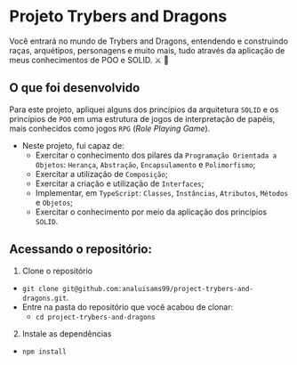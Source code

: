 # Projeto Trybers and Dragons

Você entrará no mundo de Trybers and Dragons, entendendo e construindo raças, arquétipos, personagens e muito mais, tudo através da aplicação de meus conhecimentos de POO e SOLID. ⚔️ 🐲

## O que foi desenvolvido

Para este projeto, apliquei alguns dos princípios da arquitetura `SOLID` e os princípios de `POO` em uma estrutura de jogos de interpretação de papéis, mais conhecidos como jogos `RPG` (_Role Playing Game_).
* Neste projeto, fui capaz de:
  - Exercitar o conhecimento dos pilares da `Programação Orientada a Objetos`: `Herança`, `Abstração`, `Encapsulamento` e `Polimorfismo`;
  - Exercitar a utilização de `Composição`;
  - Exercitar a criação e utilização de `Interfaces`;
  - Implementar, em `TypeScript`: `Classes`, `Instâncias`, `Atributos`, `Métodos` e `Objetos`;
  - Exercitar o conhecimento por meio da aplicação dos princípios `SOLID`.

## Acessando o repositório:

1. Clone o repositório

- `git clone git@github.com:analuisams99/project-trybers-and-dragons.git`.
- Entre na pasta do repositório que você acabou de clonar:
  - `cd project-trybers-and-dragons`

2. Instale as dependências

- `npm install`

